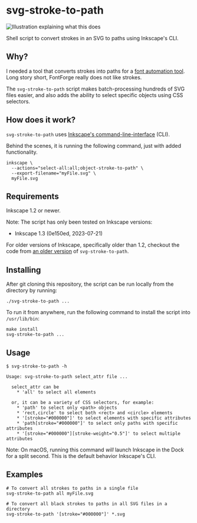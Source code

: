 # svg-stroke-to-path

![Illustration explaining what this does](Illustration.svg)

Shell script to convert strokes in an SVG to paths using Inkscape's CLI.

## Why?

I needed a tool that converts strokes into paths for a [font automation tool](https://leifgehrmann.com/2019/04/28/creating-fonts-from-svg/).
Long story short, FontForge really does not like strokes.

The `svg-stroke-to-path` script makes batch-processing hundreds of SVG files easier, and also adds the ability to select specific objects using CSS selectors.

## How does it work?

`svg-stroke-to-path` uses [Inkscape's command-line-interface] (CLI).

[Inkscape's command-line-interface]: https://inkscape.org/doc/inkscape-man.html

Behind the scenes, it is running the following command, just with added functionality.

```shell
inkscape \
  --actions="select-all:all;object-stroke-to-path" \
  --export-filename="myFile.svg" \
  myFile.svg
```

## Requirements

Inkscape 1.2 or newer.

Note: The script has only been tested on Inkscape versions:

* Inkscape 1.3 (0e150ed, 2023-07-21)

For older versions of Inkscape, specifically older than 1.2, checkout the code from [an older version](https://github.com/leifgehrmann/svg-stroke-to-path/tree/56ee0fc25aed0a0a656aca9a6e27067346c7f70e) of `svg-stroke-to-path`.

## Installing

After git cloning this repository, the script can be run locally from the directory by running:

```shell
./svg-stroke-to-path ...
```

To run it from anywhere, run the following command to install the script into `/usr/lib/bin`:

```shell
make install
svg-stroke-to-path ...
```

## Usage

```
$ svg-stroke-to-path -h

Usage: svg-stroke-to-path select_attr file ...

  select_attr can be
    * 'all' to select all elements

  or, it can be a variety of CSS selectors, for example:
    * 'path' to select only <path> objects
    * 'rect,circle' to select both <rect> and <circle> elements
    * '[stroke="#000000"]' to select elements with specific attributes
    * 'path[stroke="#000000"]' to select only paths with specific attributes
    * '[stroke="#000000"][stroke-weight="0.5"]' to select multiple attributes
```

Note: On macOS, running this command _will_ launch Inkscape in the Dock for a split second. This is the default behavior Inkscape's CLI.

## Examples

```shell
# To convert all strokes to paths in a single file
svg-stroke-to-path all myFile.svg

# To convert all black strokes to paths in all SVG files in a directory
svg-stroke-to-path '[stroke="#000000"]' *.svg
```

